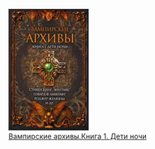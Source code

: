 ![](Вампирские%20архивы.Книга%201.%20Дети%20ночи.jpg)  
[Вампирские архивы.Книга 1. Дети ночи](Вампирские%20архивы.Книга%201.%20Дети%20ночи.md)
